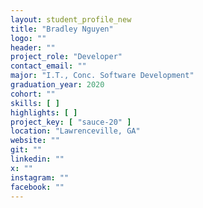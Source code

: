 ```yaml
---
layout: student_profile_new
title: "Bradley Nguyen"
logo: ""
header: ""
project_role: "Developer"
contact_email: ""
major: "I.T., Conc. Software Development"
graduation_year: 2020
cohort: ""
skills: [ ]
highlights: [ ]
project_key: [ "sauce-20" ]
location: "Lawrenceville, GA"
website: ""
git: ""
linkedin: ""
x: ""
instagram: ""
facebook: ""
---
```

